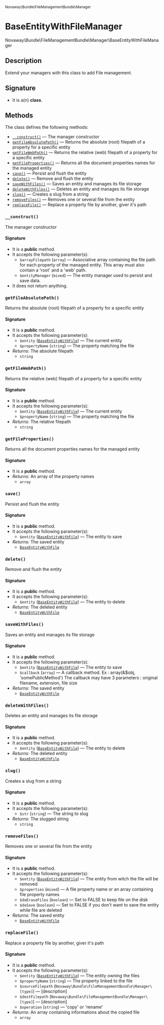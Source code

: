 <small>Novaway\Bundle\FileManagementBundle\Manager</small>

BaseEntityWithFileManager
=========================

Novaway\Bundle\FileManagementBundle\Manager\BaseEntityWithFileManager

Description
-----------

Extend your managers with this class to add File management.

Signature
---------

- It is a(n) **class**.

Methods
-------

The class defines the following methods:

- [`__construct()`](#__construct) &mdash; The manager constructor
- [`getFileAbsolutePath()`](#getFileAbsolutePath) &mdash; Returns the absolute (root) filepath of a property for a specific entity
- [`getFileWebPath()`](#getFileWebPath) &mdash; Returns the relative (web) filepath of a property for a specific entity
- [`getFileProperties()`](#getFileProperties) &mdash; Returns all the document properties names for the managed entity
- [`save()`](#save) &mdash; Persist and flush the entity
- [`delete()`](#delete) &mdash; Remove and flush the entity
- [`saveWithFiles()`](#saveWithFiles) &mdash; Saves an entity and manages its file storage
- [`deleteWithFiles()`](#deleteWithFiles) &mdash; Deletes an entity and manages its file storage
- [`slug()`](#slug) &mdash; Creates a slug from a string
- [`removeFiles()`](#removeFiles) &mdash; Removes one or several file from the entity
- [`replaceFile()`](#replaceFile) &mdash; Replace a property file by another, giver it&#039;s path

### `__construct()` <a name="__construct"></a>

The manager constructor

#### Signature

- It is a **public** method.
- It accepts the following parameter(s):
    - `$arrayFilepath` (`array`) &mdash; Associative array containing the file path for each property of the managed entity. This array must also contain a &#039;root&#039; and a &#039;web&#039; path.
    - `$entityManager` (`mixed`) &mdash; The entity manager used to persist and save data.
- It does not return anything.

### `getFileAbsolutePath()` <a name="getFileAbsolutePath"></a>

Returns the absolute (root) filepath of a property for a specific entity

#### Signature

- It is a **public** method.
- It accepts the following parameter(s):
    - `$entity` ([`BaseEntityWithFile`](../../../../Novaway/Bundle/FileManagementBundle/Entity/BaseEntityWithFile.md)) &mdash; The current entity
    - `$propertyName` (`string`) &mdash; The property matching the file
- _Returns:_ The absolute filepath
    - `string`

### `getFileWebPath()` <a name="getFileWebPath"></a>

Returns the relative (web) filepath of a property for a specific entity

#### Signature

- It is a **public** method.
- It accepts the following parameter(s):
    - `$entity` ([`BaseEntityWithFile`](../../../../Novaway/Bundle/FileManagementBundle/Entity/BaseEntityWithFile.md)) &mdash; The current entity
    - `$propertyName` (`string`) &mdash; The property matching the file
- _Returns:_ The relative filepath
    - `string`

### `getFileProperties()` <a name="getFileProperties"></a>

Returns all the document properties names for the managed entity

#### Signature

- It is a **public** method.
- _Returns:_ An array of the property names
    - `array`

### `save()` <a name="save"></a>

Persist and flush the entity

#### Signature

- It is a **public** method.
- It accepts the following parameter(s):
    - `$entity` ([`BaseEntityWithFile`](../../../../Novaway/Bundle/FileManagementBundle/Entity/BaseEntityWithFile.md)) &mdash; The entity to save
- _Returns:_ The saved entity
    - [`BaseEntityWithFile`](../../../../Novaway/Bundle/FileManagementBundle/Entity/BaseEntityWithFile.md)

### `delete()` <a name="delete"></a>

Remove and flush the entity

#### Signature

- It is a **public** method.
- It accepts the following parameter(s):
    - `$entity` ([`BaseEntityWithFile`](../../../../Novaway/Bundle/FileManagementBundle/Entity/BaseEntityWithFile.md)) &mdash; The entity to delete
- _Returns:_ The deleted entity
    - [`BaseEntityWithFile`](../../../../Novaway/Bundle/FileManagementBundle/Entity/BaseEntityWithFile.md)

### `saveWithFiles()` <a name="saveWithFiles"></a>

Saves an entity and manages its file storage

#### Signature

- It is a **public** method.
- It accepts the following parameter(s):
    - `$entity` ([`BaseEntityWithFile`](../../../../Novaway/Bundle/FileManagementBundle/Entity/BaseEntityWithFile.md)) &mdash; The entity to save
    - `$callback` (`array`) &mdash; A callback method. Ex : array(&amp;$obj, &#039;somePublicMethod&#039;) The callback may have 3 parameters : original filename, extension, file size
- _Returns:_ The saved entity
    - [`BaseEntityWithFile`](../../../../Novaway/Bundle/FileManagementBundle/Entity/BaseEntityWithFile.md)

### `deleteWithFiles()` <a name="deleteWithFiles"></a>

Deletes an entity and manages its file storage

#### Signature

- It is a **public** method.
- It accepts the following parameter(s):
    - `$entity` ([`BaseEntityWithFile`](../../../../Novaway/Bundle/FileManagementBundle/Entity/BaseEntityWithFile.md)) &mdash; The entity to delete
- _Returns:_ The deleted entity
    - [`BaseEntityWithFile`](../../../../Novaway/Bundle/FileManagementBundle/Entity/BaseEntityWithFile.md)

### `slug()` <a name="slug"></a>

Creates a slug from a string

#### Signature

- It is a **public** method.
- It accepts the following parameter(s):
    - `$str` (`string`) &mdash; The string to slug
- _Returns:_ The slugged string
    - `string`

### `removeFiles()` <a name="removeFiles"></a>

Removes one or several file from the entity

#### Signature

- It is a **public** method.
- It accepts the following parameter(s):
    - `$entity` ([`BaseEntityWithFile`](../../../../Novaway/Bundle/FileManagementBundle/Entity/BaseEntityWithFile.md)) &mdash; The entity from witch the file will be removed
    - `$properties` (`mixed`) &mdash; A file property name or an array containing file property names
    - `$doEraseFiles` (`boolean`) &mdash; Set to FALSE to keep file on the disk
    - `$doSave` (`boolean`) &mdash; Set to FALSE if you don&#039;t want to save the entity while file are deleted
- _Returns:_ The saved entity
    - [`BaseEntityWithFile`](../../../../Novaway/Bundle/FileManagementBundle/Entity/BaseEntityWithFile.md)

### `replaceFile()` <a name="replaceFile"></a>

Replace a property file by another, giver it&#039;s path

#### Signature

- It is a **public** method.
- It accepts the following parameter(s):
    - `$entity` ([`BaseEntityWithFile`](../../../../Novaway/Bundle/FileManagementBundle/Entity/BaseEntityWithFile.md)) &mdash; The entity owning the files
    - `$propertyName` (`string`) &mdash; The property linked to the file
    - `$sourceFilepath` (`Novaway\Bundle\FileManagementBundle\Manager\[type]`) &mdash; [description]
    - `$destFilepath` (`Novaway\Bundle\FileManagementBundle\Manager\[type]`) &mdash; [description]
    - `$operation` (`string`) &mdash; &#039;copy&#039; or &#039;rename&#039;
- _Returns:_ An array containing informations about the copied file
    - `array`

